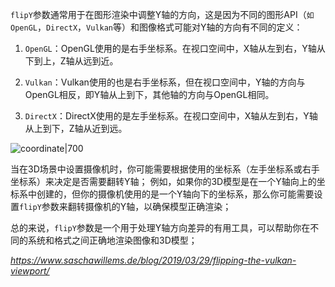 `flipY`参数通常用于在图形渲染中调整Y轴的方向，这是因为不同的图形API（`如OpenGL`，`DirectX`，`Vulkan`等）和图像格式可能对Y轴的方向有不同的定义：

1. `OpenGL`：OpenGL使用的是右手坐标系。在视口空间中，X轴从左到右，Y轴从下到上，Z轴从远到近。

2. `Vulkan`：Vulkan使用的也是右手坐标系，但在视口空间中，Y轴的方向与OpenGL相反，即Y轴从上到下，其他轴的方向与OpenGL相同。

3. `DirectX`：DirectX使用的是左手坐标系。在视口空间中，X轴从左到右，Y轴从上到下，Z轴从近到远。

![coordinate|700](https://pic-1315225359.cos.ap-shanghai.myqcloud.com/20230816015653.png)


当在3D场景中设置摄像机时，你可能需要根据使用的坐标系（左手坐标系或右手坐标系）来决定是否需要翻转Y轴；
例如，如果你的3D模型是在一个Y轴向上的坐标系中创建的，但你的摄像机使用的是一个Y轴向下的坐标系，那么你可能需要设置`flipY`参数来翻转摄像机的Y轴，以确保模型正确渲染；

总的来说，`flipY`参数是一个用于处理Y轴方向差异的有用工具，可以帮助你在不同的系统和格式之间正确地渲染图像和3D模型；



*https://www.saschawillems.de/blog/2019/03/29/flipping-the-vulkan-viewport/*
